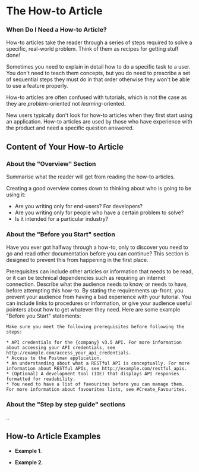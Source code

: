 # The How-to Article

### When Do I Need a How-to Article?

How-to articles take the reader through a series of steps required to solve a specific, real-world problem.
Think of them as recipes for getting stuff done!

Sometimes you need to explain in detail how to do a specific task to a user.
You don't need to teach them concepts, but you do need to prescribe a set of sequential steps they must do in that order otherwise they won't be able to use a feature properly.

How-to articles are often confused with tutorials, which is not the case as they are _problem_-oriented not _learning_-oriented.

New users typically don't look for how-to articles when they first start using an application.
How-to articles are used by those who have experience with the product and need a specific question answered.

## Content of Your How-to Article

### About the "Overview" Section

Summarise what the reader will get from reading the how-to articles.

Creating a good overview comes down to thinking about who is going to be using it:

* Are you writing only for end-users? For developers?
* Are you writing only for people who have a certain problem to solve?
* Is it intended for a particular industry?

### About the "Before you Start" section

Have you ever got halfway through a how-to, only to discover you need to go and read other documentation before you can continue?
This section is designed to prevent this from happening in the first place.

Prerequisites can include other articles or information that needs to be read, or it can be technical dependencies such as requiring an internet connection.
Describe what the audience needs to know, or needs to have, before attempting this how-to.
By stating the requirements up-front, you prevent your audience from having a bad experience with your tutorial.
You can include links to procedures or information, or give your audience useful pointers about how to get whatever they need.
Here are some example "Before you Start" statements:

```
Make sure you meet the following prerequisites before following the steps:

* API credentials for the {company} v3.5 API. For more information about accessing your API credentials, see http://example.com/access_your_api_credentials.
* Access to the Postman application.
* An understanding about what a RESTful API is conceptually. For more information about RESTful APIs, see http://example.com/restful_apis. 
* (Optional) A development tool (IDE) that displays API responses formatted for readability.
* You need to have a list of favourites before you can manage them. For more information about favourites lists, see #Create_Favourites.

```

### About the "Step by step guide" sections

..

## How-to Article Examples

* **Example 1**.

* **Example 2**.
